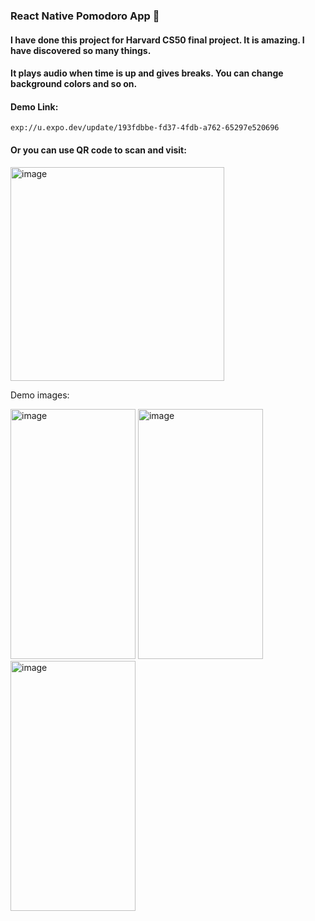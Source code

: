 ### React Native Pomodoro App 🌱
#### I have done this project for Harvard CS50 final project. It is amazing. I have discovered so many things.
#### It plays audio when time is up and gives breaks. You can change background colors and so on.

#### Demo Link:
```
exp://u.expo.dev/update/193fdbbe-fd37-4fdb-a762-65297e520696
```

#### Or you can use QR code to scan and visit:
<img width="342" alt="image" src="https://github.com/FazliddinFayziev/Pomodoro/assets/119391181/4be4cbd4-02b6-4a09-97bd-9383dade4244">


Demo images:

<img width="200" height="400" alt="image" src="https://github.com/FazliddinFayziev/Pomodoro/assets/119391181/d1c8ef8e-ad55-47d8-be5a-38774382a1fc">
<img width="200" height="400" alt="image" src="https://github.com/FazliddinFayziev/Pomodoro/assets/119391181/2f7a4807-cdb9-4635-b076-1a678074cd97">
<img width="200" height="400" alt="image" src="https://github.com/FazliddinFayziev/Pomodoro/assets/119391181/bedf3ebc-6c66-4320-bfb4-42a44324fac9">



